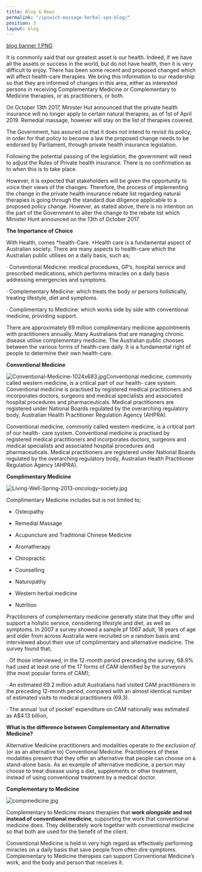 ```yaml
---
title: Blog & News
permalink: "/ipswich-massage-herbal-spa-blog/"
position: 3
layout: blog
---
```


[blog banner 1.PNG](/uploads/blog%20banner%201.PNG)

It is commonly said that our greatest asset is our health. Indeed, if we have all the assets or success in the world, but do not have health, then it is very difficult to enjoy. There has been some recent and proposed changed which will affect health-care therapies. We bring this information to our readership so that they are informed of changes in this area, either as interested persons in receiving Complementary Medicine or Complementary to Medicine therapies, or as practitioners, or both.

On October 13th 2017, Minister Hut announced that the private health insurance will no longer apply to certain natural therapies, as of 1st of April 2019. Remedial massage, however will stay on the list of therapies covered.

The Government, has assured us that it does not intend to revisit its policy, in order for that policy to become a law the proposed change needs to be endorsed by Parliament, through private health insurance legislation.

Following the potential passing of the legislation, the government will need to adjust the Rules of Private health insurance. There is no confirmation as to when this is to take place.

However, it is expected that stakeholders will be given the opportunity to voice their views of the changes. Therefore, the process of implementing the change in the private health insurance rebate list regarding natural therapies is going through the standard due diligence applicable to a proposed policy change. However, as stated above, there is no intention on the part of the Government to alter the change to the rebate list which Minister Hunt announced on the 13th of October 2017.

**The Importance of Choice**

With Health, comes *health-Care. *Health care is a fundamental aspect of Australian society. There are many aspects to health-care which the Australian public utilises on a daily basis, such as;

· Conventional Medicine: medical procedures, GP’s, hospital service and prescribed medications, which performs miracles on a daily basis addressing emergencies and symptoms.

· Complementary Medicine: which treats the body or persons holistically, treating lifestyle, diet and symptoms.

· Complimentary to Medicine: which works side by side with conventional medicine, providing support.

There are approximately 69 million complimentary medicine appointments with practitioners annually. Many Australians that are managing chronic disease utilise complementary medicine. The Australian public chooses between the various forms of health-care daily. It is a fundamental right of people to determine their own health-care.

**Conventional Medicine**

![Conventional-Medicine-1024x683.jpg](/uploads/Conventional-Medicine-1024x683.jpg)Conventional medicine, commonly called western medicine, is a critical part of our health- care system. Conventional medicine is practised by registered medical practitioners and incorporates doctors, surgeons and medical specialists and associated hospital procedures and pharmaceuticals. Medical practitioners are registered under National Boards regulated by the overarching regulatory body, Australian Health Practitioner Regulation Agency (AHPRA).

Conventional medicine, commonly called western medicine, is a critical part of our health- care system. Conventional medicine is practised by registered medical practitioners and incorporates doctors, surgeons and medical specialists and associated hospital procedures and pharmaceuticals. Medical practitioners are registered under National Boards regulated by the overarching regulatory body, Australian Health Practitioner Regulation Agency (AHPRA).

**Complimentary Medicine**

![Living-Well-Spring-2013-oncology-society.jpg](/uploads/Living-Well-Spring-2013-oncology-society.jpg)

Complimentary Medicine includes but is not limited to;

- Osteopathy

- Remedial Massage

- Acupuncture and Traditional Chinese Medicine

- Aromatherapy

- Chiropractic

- Counselling

- Naturopathy

- Western herbal medicine

- Nutrition

Practitioners of complementary medicine generally state that they offer and support a holistic service, considering lifestyle and diet, as well as symptoms. In 2007 a survey showed a sample pf 1067 adult, 18 years of age and older from across Australia were recruited on a random basis and interviewed about their use of complimentary and alternative medicine. The survey found that;

· Of those interviewed, in the 12-month period preceding the survey, 68.9% had used at least one of the 17 forms of CAM identified by the surveyors (the most popular forms of CAM);

· An estimated 69.2 million adult Australians had visited CAM practitioners in the preceding 12-month period, compared with an almost identical number of estimated visits to medical practitioners (69.3).

· The annual ‘out of pocket’ expenditure on CAM nationally was estimated as A\$4.13 billion,

**What is the difference between Complementary and Alternative Medicine?**

Alternative Medicine practitioners and modalities operate _to the exclusion of_ (or as an alternative to) Conventional Medicine. Practitioners of these modalities present that they offer an alternative that people can choose on a stand-alone basis. As an example of alternative medicine, a person may choose to treat disease using a diet, supplements or other treatment, instead of using conventional treatment by a medical doctor.

**Complementary to Medicine**

![compmedicine.jpg](/uploads/compmedicine.jpg)

Complementary to Medicine means therapies that **work _alongside_ and not instead of conventional medicine**, supporting the work that conventional medicine does. They deliberately work together with conventional medicine so that both are used for the benefit of the client.

Conventional Medicine is held in very high regard as effectively performing miracles on a daily basis that save people from often dire symptoms. Complementary to Medicine therapies can support Conventional Medicine’s work, and the body and person that receives it.
